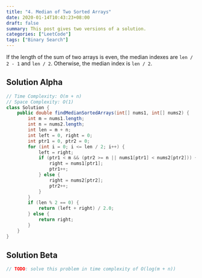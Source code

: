 ```yaml
---
title: "4. Median of Two Sorted Arrays"
date: 2020-01-14T10:43:23+08:00
draft: false
summary: This post gives two versions of a solution.
categories: ["LeetCode"]
tags: ["Binary Search"]
---
```


If the length of the sum of two arrays is even, the median indexes are `len / 2 - 1` and `len / 2`. Otherwise, the median index is `len / 2`.

## Solution Alpha

```java
// Time Complexity: O(m + n)
// Space Complexity: O(1)
class Solution {
    public double findMedianSortedArrays(int[] nums1, int[] nums2) {
        int m = nums1.length;
        int n = nums2.length;
        int len = m + n;
        int left = 0, right = 0;
        int ptr1 = 0, ptr2 = 0;
        for (int i = 0; i <= len / 2; i++) {
            left = right;
            if (ptr1 < m && (ptr2 >= n || nums1[ptr1] < nums2[ptr2])) {
                right = nums1[ptr1];
                ptr1++;
            } else {
                right = nums2[ptr2];
                ptr2++;
            }
        }
        if (len % 2 == 0) {
            return (left + right) / 2.0;
        } else {
            return right;
        }
    }
}
```

## Solution Beta

```java
// TODO: solve this problem in time complexity of O(log(m + n))
```



